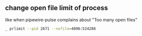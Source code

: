 ## change open file limit of process

like when pipewire-pulse complains about "Too many open files"

```sh
_ prlimit --pid 2671 --nofile=4096:524288
```
